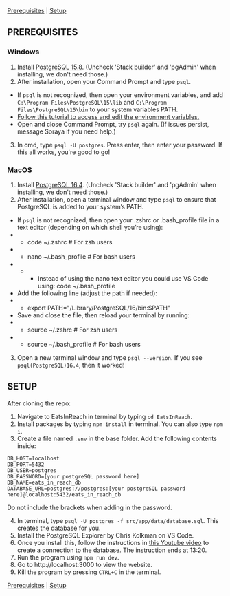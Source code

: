 [Prerequisites](doc:EatsInReach#prerequisites) |
[Setup](doc:EatsInReach#setup)

## PREREQUISITES
### Windows
1. Install [PostgreSQL 15.8](https://www.enterprisedb.com/downloads/postgres-postgresql-downloads). (Uncheck 'Stack builder' and 'pgAdmin' when installing, we don't need those.)
2. After installation, open your Command Prompt and type ```psql```.
 * If ```psql``` is not recognized, then open your environment variables, and add ```C:\Program Files\PostgreSQL\15\lib``` and ```C:\Program Files\PostgreSQL\15\bin``` to your system variables PATH.
 * [Follow this tutorial to access and edit the environment variables.](https://www.c-sharpcorner.com/article/how-to-addedit-path-environment-variable-in-windows-11/#:~:text=We%20require%20permission%20from%20the,if%20you%20are%20not%20one.&text=Press%20Windows%2BR%2C%20type%20%22,%22%20and%20press%20%22Ok%22.)
 * Open and close Command Prompt, try ```psql``` again. (If issues persist, message Soraya if you need help.)
3. In cmd, type ```psql -U postgres```. Press enter, then enter your password. If this all works, you're good to go!

 ### MacOS
1. Install [PostgreSQL 16.4](https://www.enterprisedb.com/downloads/postgres-postgresql-downloads). (Uncheck 'Stack builder' and 'pgAdmin' when installing, we don't need those.)
2. After installation, open a terminal window and type ```psql``` to ensure that PostgreSQL is added to your system’s PATH.
* If ```psql``` is not recognized, then open your .zshrc or .bash_profile file in a text editor (depending on which shell you’re using):
 * * code ~/.zshrc # For zsh users 
 * * nano ~/.bash_profile # For bash users
 * * * Instead of using the nano text editor you could use VS Code using: code ~/.bash_profile
 * Add the following line (adjust the path if needed):
 * * export PATH="/Library/PostgreSQL/16/bin:$PATH"
 * Save and close the file, then reload your terminal by running:
 * * source ~/.zshrc # For zsh users 
 * * source ~/.bash_profile # For bash users
 3. Open a new terminal window and type ```psql --version```. If you see ``psql(PostgreSQL)16.4``, then it worked!


## SETUP
After cloning the repo:
1. Navigate to EatsInReach in terminal by typing ```cd EatsInReach```.
2. Install packages by typing ```npm install``` in terminal. You can also type ```npm i```.
3. Create a file named ```.env``` in the base folder. Add the following contents inside:

```
DB_HOST=localhost
DB_PORT=5432
DB_USER=postgres
DB_PASSWORD=[your postgreSQL password here]
DB_NAME=eats_in_reach_db
DATABASE_URL=postgres://postgres:[your postgreSQL password here]@localhost:5432/eats_in_reach_db
```
Do not include the brackets when adding in the password.

4. In terminal, type ```psql -U postgres -f src/app/data/database.sql```. This creates the database for you.
5. Install the PostgreSQL Explorer by Chris Kolkman on VS Code.
6. Once you install this, follow the instructions in [this Youtube video](https://youtu.be/ezjoDYs72GA?si=0U7jKxL2xwNuQ5YR&t=680) to create a connection to the database. The instruction ends at 13:20.
7. Run the program using ```npm run dev```.
8. Go to http://localhost:3000 to view the website.
9. Kill the program by pressing ```CTRL+C``` in the terminal.

[Prerequisites](doc:EatsInReach#prerequisites) |
[Setup](doc:EatsInReach#setup)